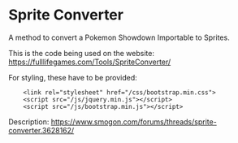 # Sprite Converter

A method to convert a Pokemon Showdown Importable to Sprites.

This is the code being used on the website: https://fulllifegames.com/Tools/SpriteConverter/

For styling, these have to be provided:

```
	<link rel="stylesheet" href="/css/bootstrap.min.css">
	<script src="/js/jquery.min.js"></script>
	<script src="/js/bootstrap.min.js"></script>
```

Description: https://www.smogon.com/forums/threads/sprite-converter.3628162/

